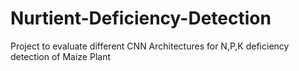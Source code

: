 # Nurtient-Deficiency-Detection
Project to evaluate different CNN Architectures for N,P,K deficiency detection of Maize Plant
